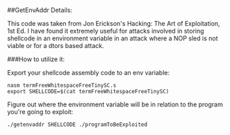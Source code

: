 ##GetEnvAddr Details:

This code was taken from Jon Erickson's Hacking: The Art of Exploitation, 1st Ed. I have found it extremely useful for attacks involved in storing shellcode in an environment variable in an attack where a NOP sled is not viable or for a dtors based attack. 

###How to utilize it:

Export your shellcode assembly code to an env variable:

``` 
nasm termFreeWhitespaceFreeTinySC.s
export SHELLCODE=$(cat termFreeWhitespaceFreeTinySC)
``` 

Figure out where the environment variable will be in relation to the program you're going to exploit: 

``` 
./getenvaddr SHELLCODE ./programToBeExploited
``` 